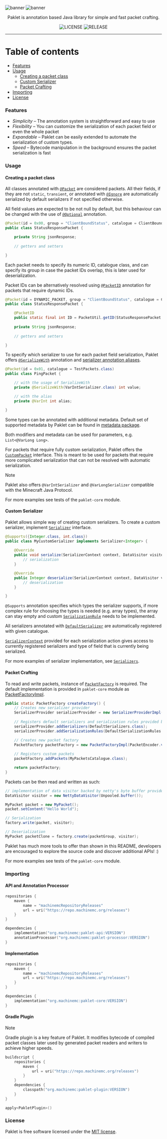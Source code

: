 ![banner](.github/assets/logo_dark.png#gh-dark-mode-only)
![banner](.github/assets/logo_light.png#gh-light-mode-only)

<p align="center">Paklet is annotation based Java library for simple and fast packet crafting.</p>

<p align="center">
    <img src="https://img.shields.io/github/license/machinemc/paklet?style=for-the-badge&color=107185" alt="LICENSE">
    <img src="https://img.shields.io/github/v/release/machinemc/paklet?style=for-the-badge&color=edb228" alt="RELEASE">
</p>

---

# Table of contents
* [Features](#features)
* [Usage](#usage)
  * [Creating a packet class](#creating-a-packet-class)
  * [Custom Serializer](#custom-serializer)
  * [Packet Crafting](#packet-crafting)
* [Importing](#importing)
* [License](#license)

### Features
* *Simplicity* – The annotation system is straightforward and easy to use
* *Flexibility* – You can customize the serialization of each packet field or even the whole packet
* *Expandable* – Paklet can be easily extended to automate the serialization of custom types.
* *Speed* – Bytecode manipulation in the background ensures the packet serialization is fast

### Usage

#### Creating a packet class

All classes annotated with [`@Packet`](paklet-api/src/main/java/org/machinemc/paklet/Packet.java)
are considered packets. All their fields, if they are not `static`, `transient`,
or annotated with [`@Ignore`](paklet-api/src/main/java/org/machinemc/paklet/modifiers/Ignore.java)
are automatically serialized by default serializers if not specified otherwise.

All field values are expected to be not null by default, but this behaviour can be changed
with the use of [`@Optional`](paklet-api/src/main/java/org/machinemc/paklet/modifiers/Optional.java) annotation.

```java
@Packet(id = 0x00, group = "ClientBoundStatus", catalogue = ClientBoundStatusPackets.class)
public class StatusResponsePacket {

    private String jsonResponse;
    
    // getters and setters

}
```
Each packet needs to specify its numeric ID, catalogue class, and can specify its group in case the packet IDs
overlap, this is later used for deserialization.

Packet IDs can be alternatively resolved using [`@PacketID`](paklet-api/src/main/java/org/machinemc/paklet/PacketID.java)
annotation for packets that require dynamic IDs.

```java
@Packet(id = DYNAMIC_PACKET, group = "ClientBoundStatus", catalogue = ClientBoundStatusPackets.class)
public class StatusResponsePacket {

    @PacketID
    public static final int ID = PacketUtil.getID(StatusResponsePacket.class);
    
    private String jsonResponse;
    
    // getters and setters

}
```

To specify which serializer to use for each packet field serialization, Paklet offers
[`@SerializeWith`](paklet-api/src/main/java/org/machinemc/paklet/modifiers/SerializeWith.java) annotation
and [serializer annotation aliases](paklet-api/src/main/java/org/machinemc/paklet/serialization/aliases/SerializerAlias.java).

```java
@Packet(id = 0x01, catalogue = TestPackets.class)
public class PingPacket {

    // with the usage of SerializeWith
    private @SerializeWith(VarIntSerializer.class) int value;

    // with the alias
    private @VarInt int alias;

}
```

Some types can be annotated with additional metadata. Default set of supported metadata by
Paklet can be found in [metadata package](paklet-api/src/main/java/org/machinemc/paklet/metadata).

Both modifiers and metadata can be used for parameters, e.g. `List<@VarLong Long>`.

For packets that require fully custom serialization, Paklet offers the
[`CustomPacket`](paklet-api/src/main/java/org/machinemc/paklet/CustomPacket.java) interface. This is
meant to be used for packets that require more complicated serialization that can not be
resolved with automatic serialization.

> [!NOTE]
> Paklet also offers `@VarIntSerializer` and `@VarLongSerializer` compatible with the Minecraft Java Protocol.

For more examples see tests of the `paklet-core` module.

#### Custom Serializer

Paklet allows simple way of creating custom serializers.
To create a custom serializer, implement [`Serializer`](paklet-api/src/main/java/org/machinemc/paklet/serialization/Serializer.java) interface.

```java
@Supports({Integer.class, int.class})
public class MyCustomSerializer implements Serializer<Integer> {
    
    @Override
    public void serialize(SerializerContext context, DataVisitor visitor, Integer value) {
        // serialization
    }

    @Override
    public Integer deserialize(SerializerContext context, DataVisitor visitor) {
        // deserialization
    }

}
```

`@Supports` annotation specifies which types the serializer supports, if more complex rule for choosing the types is needed
(e.g. array types), the array can stay empty and custom [`SerializationRule`](paklet-api/src/main/java/org/machinemc/paklet/serialization/rule/SerializationRule.java) needs to be implemented.

All serializers annotated with [`DefaultSerializer`](paklet-api/src/main/java/org/machinemc/paklet/serialization/DefaultSerializer.java) are automatically registered with given catalogue.

[`SerializerContext`](paklet-api/src/main/java/org/machinemc/paklet/serialization/SerializerContext.java) provided for each serialization action gives
access to currently registered serializers and type of field that is currently being serialized.

For more examples of serializer implementation, see [`Serializers`](paklet-api/src/main/java/org/machinemc/paklet/serialization/Serializers.java).

#### Packet Crafting

To read and write packets, instance of [`PacketFactory`](paklet-api/src/main/java/org/machinemc/paklet/PacketFactory.java) is required.
The default implementation is provided in `paklet-core` module as [PacketFactoryImpl](paklet-core/src/main/java/org/machinemc/paklet/PacketFactoryImpl.java).

```java
public static PacketFactory createFactory() {
    // Creates new serializer provider
    SerializerProvider serializerProvider = new SerializerProviderImpl();
    
    // Registers default serializers and serialization rules provided by Paklet
    serializerProvider.addSerializers(DefaultSerializers.class);
    serializerProvider.addSerializationRules(DefaultSerializationRules.class);

    // Creates new packet factory
    PacketFactory packetFactory = new PacketFactoryImpl(PacketEncoder.varInt(), serializerProvider);
    
    // Registers custom packets
    packetFactory.addPackets(MyPacketsCatalogue.class);

    return packetFactory;
}
```

Packets can be then read and written as such:

```java
// implementation of data visitor backed by netty's byte buffer provided by Paklet.
DataVisitor visitor = new NettyDataVisitor(Unpooled.buffer());

MyPacket packet = new MyPacket();
packet.setContent("Hello World");

// Serialization
factory.write(packet, visitor);

// Deserialization
MyPacket packetClone = factory.create(packetGroup, visitor);
```

Paklet has much more tools to offer than shown in this README, developers are encouraged to explore the source code
and discover additional APIs! :)

For more examples see tests of the `paklet-core` module.

### Importing

#### API and Annotation Processor
```kotlin
repositories {
    maven {
        name = "machinemcRepositoryReleases"
        url = uri("https://repo.machinemc.org/releases")
    }
}

dependencies {
    implementation("org.machinemc:paklet-api:VERSION")
    annotationProcessor("org.machinemc:paklet-processor:VERSION")
}
```
#### Implementation
```kotlin
repositories {
    maven {
        name = "machinemcRepositoryReleases"
        url = uri("https://repo.machinemc.org/releases")
    }
}

dependencies {
    implementation("org.machinemc:paklet-core:VERSION")
}
```

#### Gradle Plugin
> [!NOTE]
> Gradle plugin is a key feature of Paklet. It modifies bytecode of compiled packet classes later
> used by generated packet readers and writers to achieve higher speeds.
```kotlin
buildscript {
    repositories {
        maven {
            url = uri("https://repo.machinemc.org/releases")
        }
    }
    dependencies {
        classpath("org.machinemc:paklet-plugin:VERSION")
    }
}

apply<PakletPlugin>()
```

### License
Paklet is free software licensed under the [MIT license](LICENSE).